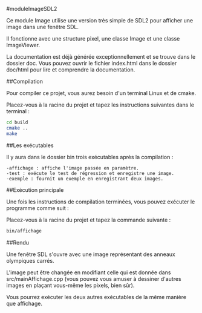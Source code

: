 #moduleImageSDL2

Ce module Image utilise une version très simple de SDL2 pour afficher une image dans une fenêtre SDL.

Il fonctionne avec une structure pixel, une classe Image et une classe ImageViewer.

La documentation est déjà générée exceptionnellement et se trouve dans le dossier doc. Vous pouvez ouvrir le fichier index.html dans le dossier doc/html pour lire et comprendre la documentation.

##Compilation

Pour compiler ce projet, vous aurez besoin d'un terminal Linux et de cmake.

Placez-vous à la racine du projet et tapez les instructions suivantes dans le terminal :

```sh
cd build
cmake ..
make
```
##Les exécutables

Il y aura dans le dossier bin trois exécutables après la compilation :

    -affichage : affiche l'image passée en paramètre.
    -test : exécute le test de régression et enregistre une image.
    -exemple : fournit un exemple en enregistrant deux images.
    
##Exécution principale

Une fois les instructions de compilation terminées, vous pouvez exécuter le programme comme suit :

Placez-vous à la racine du projet et tapez la commande suivante :

```sh
bin/affichage
```

##Rendu

Une fenêtre SDL s'ouvre avec une image représentant des anneaux olympiques carrés.

L'image peut être changée en modifiant celle qui est donnée dans src/mainAffichage.cpp (vous pouvez vous amuser à dessiner d'autres images en plaçant vous-même les pixels, bien sûr).

Vous pourrez exécuter les deux autres exécutables de la même manière que affichage.
